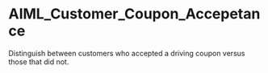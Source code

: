# AIML_Customer_Coupon_Accepetance
Distinguish between customers who accepted a driving coupon versus those that did not.
